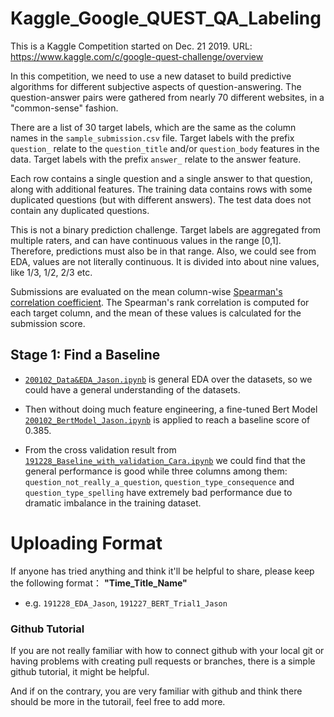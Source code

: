 # Kaggle_Google_QUEST_QA_Labeling
This is a Kaggle Competition started on Dec. 21 2019. URL: https://www.kaggle.com/c/google-quest-challenge/overview

In this competition, we need to use a new dataset to build predictive algorithms for different subjective aspects of question-answering. The question-answer pairs were gathered from nearly 70 different websites, in a "common-sense" fashion. 

There are a list of 30 target labels, which are the same as the column names in the `sample_submission.csv` file. Target labels with the prefix `question_` relate to the `question_title` and/or `question_body` features in the data. Target labels with the prefix `answer_` relate to the answer feature.

Each row contains a single question and a single answer to that question, along with additional features. The training data contains rows with some duplicated questions (but with different answers). The test data does not contain any duplicated questions.

This is not a binary prediction challenge. Target labels are aggregated from multiple raters, and can have continuous values in the range [0,1]. Therefore, predictions must also be in that range. Also, we could see from EDA, values are not literally continuous. It is divided into about nine values, like 1/3, 1/2, 2/3 etc.

Submissions are evaluated on the mean column-wise [Spearman's correlation coefficient](https://en.wikipedia.org/wiki/Spearman%27s_rank_correlation_coefficient). The Spearman's rank correlation is computed for each target column, and the mean of these values is calculated for the submission score.

## Stage 1: Find a Baseline

 - [`200102_Data&EDA_Jason.ipynb`](https://github.com/JasonZhangzy1757/Kaggle_Google_QUEST_QA_Labeling/blob/master/200102_Data%20%26%20EDA_Jason.ipynb) is general EDA over the datasets, so we could have a general understanding of the datasets. 
 
 - Then without doing much feature engineering, a fine-tuned Bert Model [`200102_BertModel_Jason.ipynb`](https://github.com/JasonZhangzy1757/Kaggle_Google_QUEST_QA_Labeling/blob/master/200101_BertModel_Jason.ipynb) is applied to reach a baseline score of 0.385.
 
 - From the cross validation result from [`191228_Baseline_with_validation_Cara.ipynb`](https://github.com/JasonZhangzy1757/Kaggle_Google_QUEST_QA_Labeling/blob/master/191228_Baseline_with_validation_Cara.ipynb) we could find that the general performance is good while three columns among them: `question_not_really_a_question`, `question_type_consequence` and `question_type_spelling` have extremely bad performance due to dramatic imbalance in the training dataset. 


# Uploading Format
If anyone has tried anything and think it'll be helpful to share, please keep the following format： __"Time_Title_Name"__
- e.g. `191228_EDA_Jason`, `191227_BERT_Trial1_Jason`


### Github Tutorial
If you are not really familiar with how to connect github with your local git or having problems with creating pull requests or branches, there is a simple github tutorial, it might be helpful. 

And if on the contrary, you are very familiar with github and think there should be more in the tutorail, feel free to add more.
